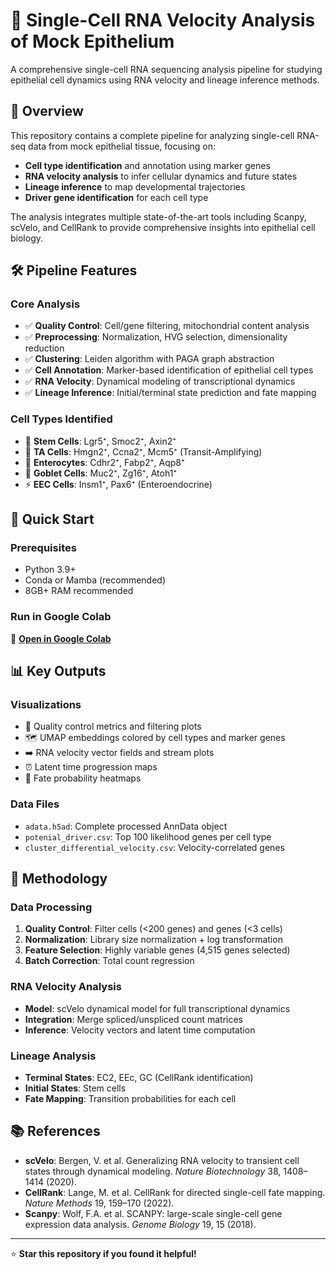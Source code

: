 # 🧬 Single-Cell RNA Velocity Analysis of Mock Epithelium

A comprehensive single-cell RNA sequencing analysis pipeline for studying epithelial cell dynamics using RNA velocity and lineage inference methods.

## 📖 Overview

This repository contains a complete pipeline for analyzing single-cell RNA-seq data from mock epithelial tissue, focusing on:

- **Cell type identification** and annotation using marker genes
- **RNA velocity analysis** to infer cellular dynamics and future states
- **Lineage inference** to map developmental trajectories
- **Driver gene identification** for each cell type

The analysis integrates multiple state-of-the-art tools including Scanpy, scVelo, and CellRank to provide comprehensive insights into epithelial cell biology.

## 🛠️ Pipeline Features

### Core Analysis
- ✅ **Quality Control**: Cell/gene filtering, mitochondrial content analysis
- ✅ **Preprocessing**: Normalization, HVG selection, dimensionality reduction
- ✅ **Clustering**: Leiden algorithm with PAGA graph abstraction
- ✅ **Cell Annotation**: Marker-based identification of epithelial cell types
- ✅ **RNA Velocity**: Dynamical modeling of transcriptional dynamics
- ✅ **Lineage Inference**: Initial/terminal state prediction and fate mapping

### Cell Types Identified
- 🔬 **Stem Cells**: Lgr5⁺, Smoc2⁺, Axin2⁺
- 🔄 **TA Cells**: Hmgn2⁺, Ccna2⁺, Mcm5⁺ (Transit-Amplifying)
- 🧱 **Enterocytes**: Cdhr2⁺, Fabp2⁺, Aqp8⁺
- 🫧 **Goblet Cells**: Muc2⁺, Zg16⁺, Atoh1⁺
- ⚡ **EEC Cells**: Insm1⁺, Pax6⁺ (Enteroendocrine)


## 🚀 Quick Start

### Prerequisites
- Python 3.9+
- Conda or Mamba (recommended)
- 8GB+ RAM recommended


### Run in Google Colab
📓 **[Open in Google Colab](https://colab.research.google.com/drive/1PAzsg8FP403Sk-Pm3cYIXrDCsTu3-WU3?usp=sharing)**



## 📊 Key Outputs

### Visualizations
- 🎯 Quality control metrics and filtering plots
- 🗺️ UMAP embeddings colored by cell types and marker genes
- ➡️ RNA velocity vector fields and stream plots
- ⏰ Latent time progression maps
- 🎲 Fate probability heatmaps

### Data Files
- `adata.h5ad`: Complete processed AnnData object
- `potenial_driver.csv`: Top 100 likelihood genes per cell type
- `cluster_differential_velocity.csv`: Velocity-correlated genes

## 🔬 Methodology

### Data Processing
1. **Quality Control**: Filter cells (<200 genes) and genes (<3 cells)
2. **Normalization**: Library size normalization + log transformation
3. **Feature Selection**: Highly variable genes (4,515 genes selected)
4. **Batch Correction**: Total count regression

### RNA Velocity Analysis
- **Model**: scVelo dynamical model for full transcriptional dynamics
- **Integration**: Merge spliced/unspliced count matrices
- **Inference**: Velocity vectors and latent time computation

### Lineage Analysis
- **Terminal States**: EC2, EEc, GC (CellRank identification)
- **Initial States**: Stem cells
- **Fate Mapping**: Transition probabilities for each cell


## 📚 References

- **scVelo**: Bergen, V. et al. Generalizing RNA velocity to transient cell states through dynamical modeling. *Nature Biotechnology* 38, 1408–1414 (2020).
- **CellRank**: Lange, M. et al. CellRank for directed single-cell fate mapping. *Nature Methods* 19, 159–170 (2022).
- **Scanpy**: Wolf, F.A. et al. SCANPY: large-scale single-cell gene expression data analysis. *Genome Biology* 19, 15 (2018).


---

⭐ **Star this repository if you found it helpful!**
